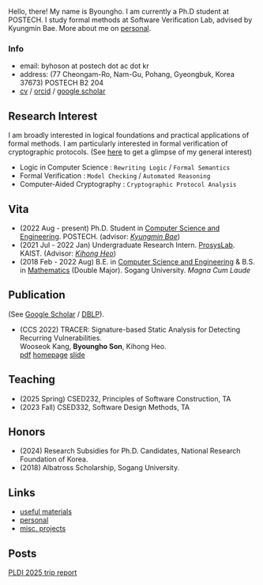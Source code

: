 Hello, there!
My name is Byoungho. I am currently a Ph.D student at POSTECH. 
I study formal methods at Software Verification Lab, advised by Kyungmin Bae.
More about me on [personal](/personal.md).

### Info
* email: byhoson at postech dot ac dot kr
* address: (77 Cheongam-Ro, Nam-Gu, Pohang, Gyeongbuk, Korea 37673) POSTECH B2 204
* [cv](/asset/cv.pdf) / [orcid](https://orcid.org/0000-0001-6482-1789) / [google scholar](https://scholar.google.com/citations?user=KjO0D04AAAAJ&hl=en) 

## Research Interest
I am broadly interested in logical foundations and practical applications of formal methods.
I am particularly interested in formal verification of cryptographic protocols.
(See [here](/archive.md) to get a glimpse of my general interest)
* Logic in Computer Science : `Rewriting Logic` / `Formal Semantics`
* Formal Verification : `Model Checking` / `Automated Reasoning`
* Computer-Aided Cryptography : `Cryptographic Protocol Analysis`

## Vita
* (2022 Aug - present) Ph.D. Student in [Computer Science and Engineering](https://cse.postech.ac.kr). POSTECH. 
  (advisor: [*Kyungmin Bae*](http://sv.postech.ac.kr/~kmbae))
* (2021 Jul - 2022 Jan) Undergraduate Research Intern. [ProsysLab](https://prosys.kaist.ac.kr). 
  KAIST. (Advisor: [*Kihong Heo*](https://kihongheo.kaist.ac.kr))
* (2018 Feb - 2022 Aug)
  B.E. in [Computer Science and Engineering](https://cs.sogang.ac.kr/cs/index_new.html) 
  & B.S. in [Mathematics](https://math.sogang.ac.kr/math/index_new.html) (Double Major). 
  Sogang University. *Magna Cum Laude*

## Publication
(See [Google Scholar](https://scholar.google.com/citations?user=KjO0D04AAAAJ&hl=en) / [DBLP](https://dblp.org/pid/332/2908.html)).
* (CCS 2022) TRACER: Signature-based Static Analysis for Detecting Recurring Vulnerabilities. \
Wooseok Kang, **Byoungho Son**, Kihong Heo.\
[pdf](/asset/publications/ccs22.pdf)
[homepage](https://prosys.kaist.ac.kr/tracer)
[slide](https://prosys.kaist.ac.kr/publications/ccs22-slides.pdf)

## Teaching
* (2025 Spring) CSED232, Principles of Software Construction, TA
* (2023 Fall) CSED332, Software Design Methods, TA

## Honors
* (2024) Research Subsidies for Ph.D. Candidates, National Research Foundation of Korea.
* (2018) Albatross Scholarship, Sogang University.

## Links
* [useful materials](/archive.md)
* [personal](/personal.md)
* [misc. projects](/project.md)

## Posts
[PLDI 2025 trip report](/post/pldi2025/report.md)
